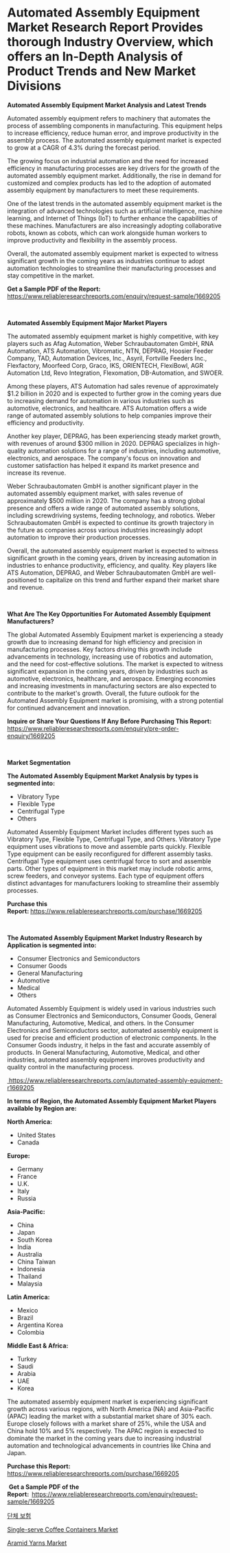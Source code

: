 <p><h1>Automated Assembly Equipment Market Research Report Provides thorough Industry Overview, which offers an In-Depth Analysis of Product Trends and New Market Divisions</h1></p><p><strong>Automated Assembly Equipment Market Analysis and Latest Trends</strong></p>
<p><p>Automated assembly equipment refers to machinery that automates the process of assembling components in manufacturing. This equipment helps to increase efficiency, reduce human error, and improve productivity in the assembly process. The automated assembly equipment market is expected to grow at a CAGR of 4.3% during the forecast period.</p><p>The growing focus on industrial automation and the need for increased efficiency in manufacturing processes are key drivers for the growth of the automated assembly equipment market. Additionally, the rise in demand for customized and complex products has led to the adoption of automated assembly equipment by manufacturers to meet these requirements.</p><p>One of the latest trends in the automated assembly equipment market is the integration of advanced technologies such as artificial intelligence, machine learning, and Internet of Things (IoT) to further enhance the capabilities of these machines. Manufacturers are also increasingly adopting collaborative robots, known as cobots, which can work alongside human workers to improve productivity and flexibility in the assembly process.</p><p>Overall, the automated assembly equipment market is expected to witness significant growth in the coming years as industries continue to adopt automation technologies to streamline their manufacturing processes and stay competitive in the market.</p></p>
<p><strong>Get a Sample PDF of the Report:&nbsp;</strong> <a href="https://www.reliableresearchreports.com/enquiry/request-sample/1669205">https://www.reliableresearchreports.com/enquiry/request-sample/1669205</a></p>
<p>&nbsp;</p>
<p><strong>Automated Assembly Equipment Major Market Players</strong></p>
<p><p>The automated assembly equipment market is highly competitive, with key players such as Afag Automation, Weber Schraubautomaten GmbH, RNA Automation, ATS Automation, Vibromatic, NTN, DEPRAG, Hoosier Feeder Company, TAD, Automation Devices, Inc., Asyril, Fortville Feeders Inc., Flexfactory, Moorfeed Corp, Graco, IKS, ORIENTECH, FlexiBowl, AGR Automation Ltd, Revo Integration, Flexomation, DB-Automation, and SWOER.</p><p>Among these players, ATS Automation had sales revenue of approximately $1.2 billion in 2020 and is expected to further grow in the coming years due to increasing demand for automation in various industries such as automotive, electronics, and healthcare. ATS Automation offers a wide range of automated assembly solutions to help companies improve their efficiency and productivity.</p><p>Another key player, DEPRAG, has been experiencing steady market growth, with revenues of around $300 million in 2020. DEPRAG specializes in high-quality automation solutions for a range of industries, including automotive, electronics, and aerospace. The company's focus on innovation and customer satisfaction has helped it expand its market presence and increase its revenue.</p><p>Weber Schraubautomaten GmbH is another significant player in the automated assembly equipment market, with sales revenue of approximately $500 million in 2020. The company has a strong global presence and offers a wide range of automated assembly solutions, including screwdriving systems, feeding technology, and robotics. Weber Schraubautomaten GmbH is expected to continue its growth trajectory in the future as companies across various industries increasingly adopt automation to improve their production processes.</p><p>Overall, the automated assembly equipment market is expected to witness significant growth in the coming years, driven by increasing automation in industries to enhance productivity, efficiency, and quality. Key players like ATS Automation, DEPRAG, and Weber Schraubautomaten GmbH are well-positioned to capitalize on this trend and further expand their market share and revenue.</p></p>
<p>&nbsp;</p>
<p><strong>What Are The Key Opportunities For Automated Assembly Equipment Manufacturers?</strong></p>
<p><p>The global Automated Assembly Equipment market is experiencing a steady growth due to increasing demand for high efficiency and precision in manufacturing processes. Key factors driving this growth include advancements in technology, increasing use of robotics and automation, and the need for cost-effective solutions. The market is expected to witness significant expansion in the coming years, driven by industries such as automotive, electronics, healthcare, and aerospace. Emerging economies and increasing investments in manufacturing sectors are also expected to contribute to the market's growth. Overall, the future outlook for the Automated Assembly Equipment market is promising, with a strong potential for continued advancement and innovation.</p></p>
<p><strong>Inquire or Share Your Questions If Any Before Purchasing This Report:</strong> <a href="https://www.reliableresearchreports.com/enquiry/pre-order-enquiry/1669205">https://www.reliableresearchreports.com/enquiry/pre-order-enquiry/1669205</a></p>
<p>&nbsp;</p>
<p><strong>Market Segmentation</strong></p>
<p><strong>The Automated Assembly Equipment Market Analysis by types is segmented into:</strong></p>
<p><ul><li>Vibratory Type</li><li>Flexible Type</li><li>Centrifugal Type</li><li>Others</li></ul></p>
<p><p>Automated Assembly Equipment Market includes different types such as Vibratory Type, Flexible Type, Centrifugal Type, and Others. Vibratory Type equipment uses vibrations to move and assemble parts quickly. Flexible Type equipment can be easily reconfigured for different assembly tasks. Centrifugal Type equipment uses centrifugal force to sort and assemble parts. Other types of equipment in this market may include robotic arms, screw feeders, and conveyor systems. Each type of equipment offers distinct advantages for manufacturers looking to streamline their assembly processes.</p></p>
<p><strong>Purchase this Report:&nbsp;</strong><a href="https://www.reliableresearchreports.com/purchase/1669205">https://www.reliableresearchreports.com/purchase/1669205</a></p>
<p>&nbsp;</p>
<p><strong>The Automated Assembly Equipment Market Industry Research by Application is segmented into:</strong></p>
<p><ul><li>Consumer Electronics and Semiconductors</li><li>Consumer Goods</li><li>General Manufacturing</li><li>Automotive</li><li>Medical</li><li>Others</li></ul></p>
<p><p>Automated Assembly Equipment is widely used in various industries such as Consumer Electronics and Semiconductors, Consumer Goods, General Manufacturing, Automotive, Medical, and others. In the Consumer Electronics and Semiconductors sector, automated assembly equipment is used for precise and efficient production of electronic components. In the Consumer Goods industry, it helps in the fast and accurate assembly of products. In General Manufacturing, Automotive, Medical, and other industries, automated assembly equipment improves productivity and quality control in the manufacturing process.</p></p>
<p><a href="https://www.reliableresearchreports.com/automated-assembly-equipment-r1669205">&nbsp;https://www.reliableresearchreports.com/automated-assembly-equipment-r1669205</a></p>
<p><strong>In terms of Region, the Automated Assembly Equipment Market Players available by Region are:</strong></p>
<p>
    <p> <strong> North America: </strong>
        <ul>
            <li>United States</li>
            <li>Canada</li>
        </ul>
        </p> 
    <p> <strong> Europe: </strong>
        <ul>
            <li>Germany</li>
            <li>France</li>
            <li>U.K.</li>
            <li>Italy</li>
            <li>Russia</li>
        </ul>
        </p> 
    <p> <strong> Asia-Pacific: </strong>
        <ul>
            <li>China</li>
            <li>Japan</li>
            <li>South Korea</li>
            <li>India</li>
            <li>Australia</li>
            <li>China Taiwan</li>
            <li>Indonesia</li>
            <li>Thailand</li>
            <li>Malaysia</li>
        </ul>
        </p> 
    <p> <strong> Latin America: </strong>
        <ul>
            <li>Mexico</li>
            <li>Brazil</li>
            <li>Argentina Korea</li>
            <li>Colombia</li>
        </ul>
        </p> 
    <p> <strong> Middle East & Africa: </strong>
        <ul>
            <li>Turkey</li>
            <li>Saudi</li>
            <li>Arabia</li>
            <li>UAE</li>
            <li>Korea</li>
        </ul>
    </p>
    </p>
<p><p>The automated assembly equipment market is experiencing significant growth across various regions, with North America (NA) and Asia-Pacific (APAC) leading the market with a substantial market share of 30% each. Europe closely follows with a market share of 25%, while the USA and China hold 10% and 5% respectively. The APAC region is expected to dominate the market in the coming years due to increasing industrial automation and technological advancements in countries like China and Japan.</p></p>
<p><strong>Purchase this Report: </strong><a href="https://www.reliableresearchreports.com/purchase/1669205">https://www.reliableresearchreports.com/purchase/1669205</a></p>
<p>&nbsp;<strong>Get a Sample PDF of the Report:&nbsp;&nbsp;</strong><a href="https://www.reliableresearchreports.com/enquiry/request-sample/1669205">https://www.reliableresearchreports.com/enquiry/request-sample/1669205</a></p>
<p><strong></strong></p>
<p><p><a href="https://github.com/crfsywufhm81415/Market-Research-Report-List-1/blob/main/386291626066.md">단체 보험</a></p><p><a href="https://www.linkedin.com/pulse/single-serve-coffee-containers-market-size-evaluating-its-trends-nzd8f?trackingId=s1l%2BfLphLMNynh2Cc5pX4A%3D%3D">Single-serve Coffee Containers Market</a></p><p><a href="https://www.linkedin.com/pulse/aramid-yarns-market-insights-players-forecast-till-2031-censusense-9pw7f?trackingId=LDviXUlr3HSBwAFeNdyMOg%3D%3D">Aramid Yarns Market</a></p></p>